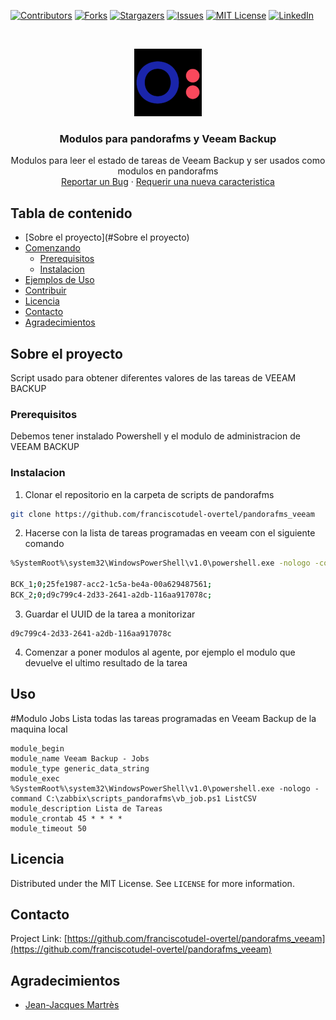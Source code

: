 <!--
*** Thanks for checking out this README Template. If you have a suggestion that would
*** make this better, please fork the repo and create a pull request or simply open
*** an issue with the tag "enhancement".
*** Thanks again! Now go create something AMAZING! :D
-->





<!-- PROJECT SHIELDS -->
<!--
*** I'm using markdown "reference style" links for readability.
*** Reference links are enclosed in brackets [ ] instead of parentheses ( ).
*** See the bottom of this document for the declaration of the reference variables
*** for contributors-url, forks-url, etc. This is an optional, concise syntax you may use.
*** https://www.markdownguide.org/basic-syntax/#reference-style-links
-->
[![Contributors][contributors-shield]][contributors-url]
[![Forks][forks-shield]][forks-url]
[![Stargazers][stars-shield]][stars-url]
[![Issues][issues-shield]][issues-url]
[![MIT License][license-shield]][license-url]
[![LinkedIn][linkedin-shield]][linkedin-url]



<!-- PROJECT LOGO -->
<br />
<p align="center">
  <a href="https://www.overtel.com">
    <img src="images/logo.png" alt="Logo" >
  </a>

  <h3 align="center">Modulos para pandorafms y Veeam Backup</h3>

  <p align="center">
    Modulos para leer el estado de tareas de Veeam Backup y ser usados como modulos en pandorafms
    <br />
    <a href="https://github.com/franciscotudel-overtel/pandorafms_veeam/issues">Reportar un Bug</a>
    ·
    <a href="https://github.com/franciscotudel-overtel/pandorafms_veeam/issues">Requerir una nueva caracteristica</a>
  </p>
</p>



<!-- TABLE OF CONTENTS -->
## Tabla de contenido

* [Sobre el proyecto](#Sobre el proyecto)
* [Comenzando](#Comenzando)
  * [Prerequisitos](#Prerequisitos)
  * [Instalacion](#Instalacion)
* [Ejemplos de Uso](#uso)
* [Contribuir](#contribuir)
* [Licencia](#licencia)
* [Contacto](#contacto)
* [Agradecimientos](#agradecimientos)



<!-- Sobre el proyecto -->
## Sobre el proyecto

Script usado para obtener diferentes valores de las tareas de VEEAM BACKUP


<!-- COMENZANDO -->


### Prerequisitos

Debemos tener instalado Powershell y el modulo de administracion de VEEAM BACKUP


### Instalacion

1. Clonar el repositorio en la carpeta de scripts de pandorafms
```sh
git clone https://github.com/franciscotudel-overtel/pandorafms_veeam
```
2. Hacerse con la lista de tareas programadas en veeam con el siguiente comando
```sh
%SystemRoot%\system32\WindowsPowerShell\v1.0\powershell.exe -nologo -command C:\zabbix\scripts_pandorafms\vb_job.ps1 ListCSV

BCK_1;0;25fe1987-acc2-1c5a-be4a-00a629487561;
BCK_2;0;d9c799c4-2d33-2641-a2db-116aa917078c;
```
3. Guardar el UUID de la tarea a monitorizar
```JS
d9c799c4-2d33-2641-a2db-116aa917078c
```

4. Comenzar a poner modulos al agente, por ejemplo el modulo que devuelve el ultimo resultado de la tarea



<!-- USAGE EXAMPLES -->
## Uso

#Modulo Jobs
Lista todas las tareas programadas en Veeam Backup de la maquina local

```
module_begin
module_name Veeam Backup - Jobs
module_type generic_data_string
module_exec %SystemRoot%\system32\WindowsPowerShell\v1.0\powershell.exe -nologo -command C:\zabbix\scripts_pandorafms\vb_job.ps1 ListCSV
module_description Lista de Tareas
module_crontab 45 * * * *
module_timeout 50
```


<!-- LICENCIA -->
## Licencia

Distributed under the MIT License. See `LICENSE` for more information.



<!-- CONTACTO -->
## Contacto

Project Link: [https://github.com/franciscotudel-overtel/pandorafms_veeam](https://github.com/franciscotudel-overtel/pandorafms_veeam)



<!-- AGRADECIMIENTOS -->
## Agradecimientos
* [Jean-Jacques Martrès](https://github.com/jjmartres)



<!-- MARKDOWN LINKS & IMAGES -->
<!-- https://www.markdownguide.org/basic-syntax/#reference-style-links -->
[contributors-shield]: https://img.shields.io/github/contributors/franciscotudel-overtel/pandorafms_veeam.svg?style=flat-square
[contributors-url]: https://github.com/franciscotudel-overtel/pandorafms_veeam/graphs/contributors
[forks-shield]: https://img.shields.io/github/forks/francisco-tudel-escalona-44076069/pandorafms_veeam.svg?style=flat-square
[forks-url]: https://github.com/franciscotudel-overtel/pandorafms_veeam/network/members
[stars-shield]: https://img.shields.io/github/stars/francisco-tudel-escalona-44076069/pandorafms_veeam.svg?style=flat-square
[stars-url]: https://github.com/franciscotudel-overtel/pandorafms_veeam/stargazers
[issues-shield]: https://img.shields.io/github/issues/francisco-tudel-escalona-44076069/pandorafms_veeam.svg?style=flat-square
[issues-url]: https://github.com/franciscotudel-overtel/pandorafms_veeam/issues
[license-shield]: https://img.shields.io/github/license/francisco-tudel-escalona-44076069/pandorafms_veeam.svg?style=flat-square
[license-url]: https://github.com/franciscotudel-overtel/pandorafms_veeam/blob/master/LICENSE.txt
[linkedin-shield]: https://img.shields.io/badge/-LinkedIn-black.svg?style=flat-square&logo=linkedin&colorB=555
[linkedin-url]: https://linkedin.com/in/francisco-tudel-escalona-44076069

